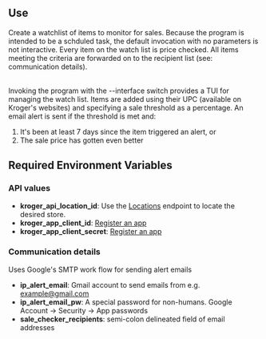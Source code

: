 <h2>Use</h2>
Create a watchlist of items to monitor for sales. Because the program is intended to be a schduled task, the default
invocation with no parameters is not interactive. Every item on the watch list is price checked. All items meeting
the criteria are forwarded on to the recipient list (see: communication details).
<br><br>

Invoking the program with the --interface switch provides a TUI for managing the watch list. Items are added using
their UPC (available on Kroger's websites) and specifying a sale threshold as a percentage. An email alert is sent if
the threshold is met and: 

1) It's been at least 7 days since the item triggered an alert, or
2) The sale price has gotten even better



<h2>Required Environment Variables</h2>

<h3>API values</h3>

* <b>kroger_api_location_id</b>: Use the [Locations](https://developer.kroger.com/reference/#tag/Locations) endpoint to locate the desired store.
* <b>kroger_app_client_id</b>: [Register an app](https://developer.kroger.com/)
* <b>kroger_app_client_secret</b>: [Register an app](https://developer.kroger.com/)

<h3>Communication details</h3>
Uses Google's SMTP work flow for sending alert emails

* <b>ip_alert_email</b>: Gmail account to send emails from e.g. example@gmail.com
* <b>ip_alert_email_pw</b>: A special password for non-humans.  Google Account -> Security -> App passwords
* <b>sale_checker_recipients</b>: semi-colon delineated field of email addresses
